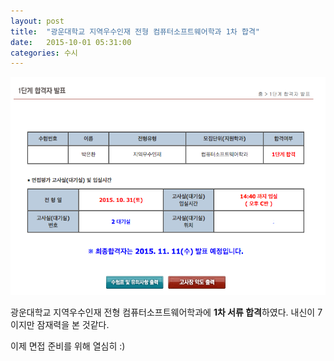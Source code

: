 ```yaml
---
layout: post
title:  "광운대학교 지역우수인재 전형 컴퓨터소프트웨어학과 1차 합격"
date:   2015-10-01 05:31:00
categories: 수시
---
```


![](https://raw.githubusercontent.com/DainelPark/dainelpark.github.io/master/images/kw_first_step_passed.png)

광운대학교 지역우수인재 전형 컴퓨터소프트웨어학과에 **1차 서류 합격**하였다. 내신이 7이지만 잠재력을 본 것같다.

이제 면접 준비를 위해 열심히 :)